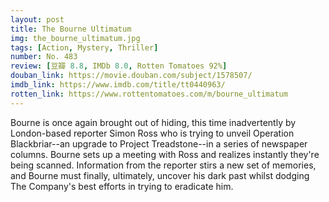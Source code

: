 ```yaml
---
layout: post 
title: The Bourne Ultimatum
img: the_bourne_ultimatum.jpg
tags: [Action, Mystery, Thriller]
number: No. 483
review: [豆瓣 8.8, IMDb 8.0, Rotten Tomatoes 92%]
douban_link: https://movie.douban.com/subject/1578507/
imdb_link: https://www.imdb.com/title/tt0440963/
rotten_link: https://www.rottentomatoes.com/m/bourne_ultimatum
---
```


Bourne is once again brought out of hiding, this time inadvertently by London-based reporter Simon Ross who is trying to unveil Operation Blackbriar--an upgrade to Project Treadstone--in a series of newspaper columns. Bourne sets up a meeting with Ross and realizes instantly they're being scanned. Information from the reporter stirs a new set of memories, and Bourne must finally, ultimately, uncover his dark past whilst dodging The Company's best efforts in trying to eradicate him.